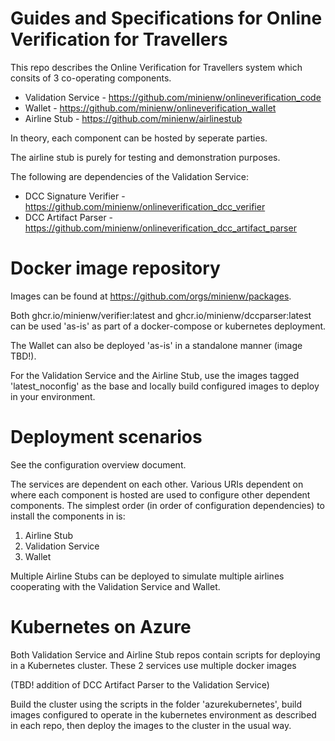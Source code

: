 # Guides and Specifications for Online Verification for Travellers

This repo describes the Online Verification for Travellers system which consits of 3 co-operating components. 

* Validation Service - https://github.com/minienw/onlineverification_code
* Wallet - https://github.com/minienw/onlineverification_wallet
* Airline Stub - https://github.com/minienw/airlinestub

In theory, each component can be hosted by seperate parties.

The airline stub is purely for testing and demonstration purposes.

The following are dependencies of the Validation Service:

* DCC Signature Verifier - https://github.com/minienw/onlineverification_dcc_verifier
* DCC Artifact Parser - https://github.com/minienw/onlineverification_dcc_artifact_parser

# Docker image repository

Images can be found at https://github.com/orgs/minienw/packages.

Both ghcr.io/minienw/verifier:latest and ghcr.io/minienw/dccparser:latest can be used 'as-is' as part of a docker-compose or kubernetes deployment.

The Wallet can also be deployed 'as-is' in a standalone manner (image TBD!).

For the Validation Service and the Airline Stub, use the images tagged 'latest_noconfig' as the base and locally build configured images to deploy in your environment.

# Deployment scenarios

See the configuration overview document.

The services are dependent on each other. Various URIs dependent on where each component is hosted are used to configure other dependent components. The simplest order (in order of configuration dependencies) to install the components in is:

1. Airline Stub
2. Validation Service
3. Wallet

Multiple Airline Stubs can be deployed to simulate multiple airlines cooperating with the Validation Service and Wallet.

# Kubernetes on Azure

Both Validation Service and Airline Stub repos contain scripts for deploying in a Kubernetes cluster. These 2 services use multiple docker images

(TBD! addition of DCC Artifact Parser to the Validation Service)

Build the cluster using the scripts in the folder 'azurekubernetes', build images configured to operate in the kubernetes environment as described in each repo, then deploy the images to the cluster in the usual way.

